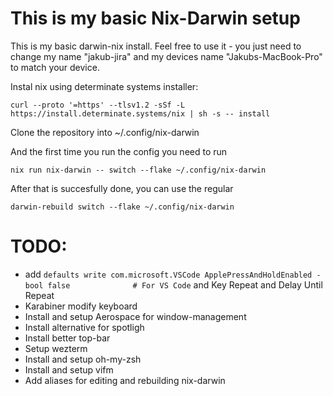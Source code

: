 # This is my basic Nix-Darwin setup

This is my basic darwin-nix install. Feel free to use it - you just need to change my name "jakub-jira" and my devices name "Jakubs-MacBook-Pro" to match your device.

Instal nix using determinate systems installer:

```
curl --proto '=https' --tlsv1.2 -sSf -L https://install.determinate.systems/nix | sh -s -- install
```

Clone the repository into ~/.config/nix-darwin

And the first time you run the config you need to run
```
nix run nix-darwin -- switch --flake ~/.config/nix-darwin
```

After that is succesfully done, you can use the regular 
```
darwin-rebuild switch --flake ~/.config/nix-darwin
```

# TODO:
 - add ```defaults write com.microsoft.VSCode ApplePressAndHoldEnabled -bool false              # For VS Code``` and Key Repeat and Delay Until Repeat
 - Karabiner modify keyboard
 - Install and setup Aerospace for window-management
 - Install alternative for spotligh
 - Install better top-bar
 - Setup wezterm
 - Install and setup oh-my-zsh
 - Install and setup vifm 
 - Add aliases for editing and rebuilding nix-darwin
 
